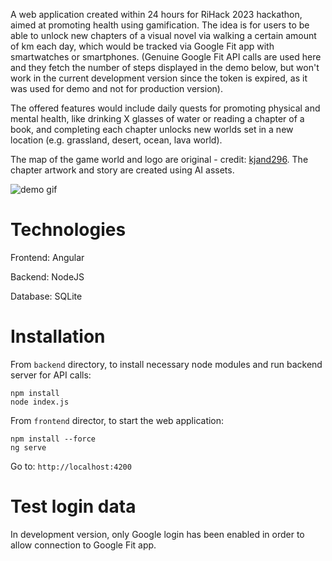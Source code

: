 A web application created within 24 hours for RiHack 2023 hackathon, aimed at promoting health using gamification. The idea is for users to be able to unlock new chapters of a visual novel via walking a certain amount of km each day, which would be tracked via Google Fit app with smartwatches or smartphones. (Genuine Google Fit API calls are used here and they fetch the number of steps displayed in the demo below, but won't work in the current development version since the token is expired, as it was used for demo and not for production version). 

The offered features would include daily quests for promoting physical and mental health, like drinking X glasses of water or reading a chapter of a book, and completing each chapter unlocks new worlds set in a new location (e.g. grassland, desert, ocean, lava world).

The map of the game world and logo are original - credit: [kjand296](https://www.github.com/kjand296).
The chapter artwork and story are created using AI assets.

![demo gif](./demo.gif)

# Technologies

Frontend: Angular

Backend: NodeJS

Database: SQLite

# Installation

From `backend` directory, to install necessary node modules and run backend server for API calls:

```
npm install 
node index.js 
```

From `frontend` director, to start the web application:

```
npm install --force
ng serve
```
Go to: `http://localhost:4200`

# Test login data

In development version, only Google login has been enabled in order to allow connection to Google Fit app.
